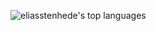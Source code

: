 ![eliasstenhede's top languages](https://github-readme-stats.vercel.app/api/top-langs/?username=eliasstenhede&layout=compact&theme=dark&langs_count=10)


<!--
**eliasstenhede/eliasstenhede** is a ✨ _special_ ✨ repository because its `README.md` (this file) appears on your GitHub profile.

Here are some ideas to get you started:

- 🔭 I’m currently working on ...
- 🌱 I’m currently learning ...
- 👯 I’m looking to collaborate on ...
- 🤔 I’m looking for help with ...
- 💬 Ask me about ...
- 📫 How to reach me: ...
- 😄 Pronouns: ...
- ⚡ Fun fact: ...
-->
